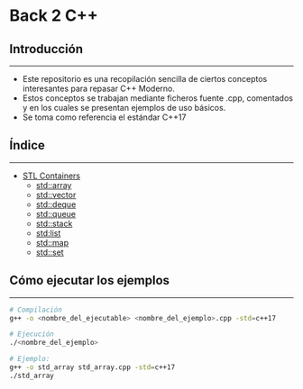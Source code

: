 # Back 2 C++

## Introducción
---
- Este repositorio es una recopilación sencilla de ciertos conceptos interesantes para repasar C++ Moderno. 
- Estos conceptos se trabajan mediante ficheros fuente .cpp, comentados y en los cuales se presentan ejemplos de uso básicos.
- Se toma como referencia el estándar C++17

## Índice
---
- [STL Containers](stl_containers/)
  - [std::array](stl_containers/std_array.cpp)
  - [std::vector](stl_containers/std_vector.cpp)
  - [std::deque]()
  - [std::queue]()
  - [std::stack]()
  - [std:list](stl_containers/std_list.cpp)
  - [std::map](stl_containers/std_map.cpp)
  - [std::set]()


## Cómo ejecutar los ejemplos
---
```bash
# Compilación
g++ -o <nombre_del_ejecutable> <nombre_del_ejemplo>.cpp -std=c++17

# Ejecución
./<nombre_del_ejemplo>

# Ejemplo:
g++ -o std_array std_array.cpp -std=c++17
./std_array
```